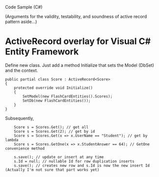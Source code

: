 Code Sample (C#)

(Arguments for the validity, testability, and soundness of active record pattern aside...)

ActiveRecord overlay for Visual C# Entity Framework
==================

Define new class. Just add a method Initialize that sets the Model (DbSet<TEntity>) and the context.

    public partial class Score : ActiveRecord<Score>
    {
        protected override void Initialize()
        {
            SetModel(new FlashCardEntities().Scores);
            SetDb(new FlashCardEntities());
        }
    }
    
Subsequently, 

        Score s = Scores.Get(); // get all
        Score s = Scores.Get(2); // get by id
        Score s = Scores.Get(x => x.UserName == "Student"); // get by lambda
        Score s = Scores.GetOne(x => x.StudentAnswer == 64); // GetOne convenience method
        
        s.save(); // update or insert at any time
        s.Id = null; // nullable Id for row duplication inserts
        s.save(); // creates new row and s.Id is now the new insert Id (Actually I'm not sure that part works yet)
